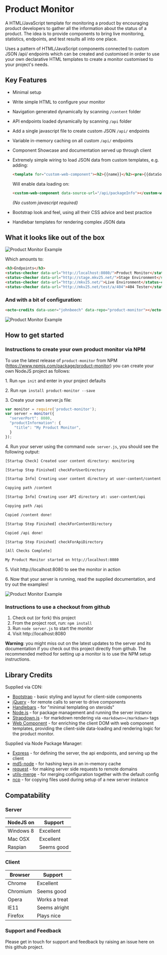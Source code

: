 Product Monitor
===============

A HTML/JavaScript template for monitoring a product by encouraging product developers to gather all the information about the status of a product. The idea is to provide components to bring live monitoring, statistics, endpoints, and test results all into one place.

Uses a pattern of HTML/JavaScript components connected to custom JSON /api/ endpoints which can be created and customised in order to use your own declarative HTML templates to create a monitor customised to your project's needs.

Key Features
------------
* Minimal setup
* Write simple HTML to configure your monitor
* Navigation generated dynamically by scanning `/content` folder
* API endpoints loaded dynamically by scanning `/api` folder
* Add a single javascript file to create custom JSON `/api/` endpoints
* Variable in-memory caching on all custom `/api/` endpoints
* Component Showcase and documentation served up through client
* Extremely simple wiring to load JSON data from custom templates, e.g. adding:
    ```html
    <template for="custom-web-component"><h2>{{name}}</h2><pre>{{dataSourceData}}</pre></template>
    ```
    Will enable data loading on:
    ```html
    <custom-web-component data-source-url="/api/packageInfo"></custom-web-component>
    ```
    *(No custom javascript required)*

* Bootstrap look and feel, using all their CSS advice and best practice
* Handlebar templates for rendering complex JSON data

What it looks like out of the box
---------------------------------

![Product Monitor Example](images/product-monitor-example.png)

Which amounts to:
```html
<h3>Endpoints</h3>
<status-checker data-url="http://localhost:8080/">Product Monitor</status-checker>
<status-checker data-url="http://stage.mkv25.net/">Stage Environment</status-checker>
<status-checker data-url="http://mkv25.net/">Live Environment</status-checker>
<status-checker data-url="http://mkv25.net/test/a/404">404 Tester</status-checker>
```

### And with a bit of configuration:
```html
<octo-credits data-user="johnbeech" data-repo="product-monitor"></octo-credits>
```
![Product Monitor Example](images/product-monitor-credits.png)

How to get started
------------------

### Instructions to create your own product monitor via NPM

To use the latest release of `product-monitor` from NPM (https://www.npmjs.com/package/product-monitor) you can create your own NodeJS project as follows:

1\. Run `npm init` and enter in your project defaults

2\. Run `npm install product-monitor --save`  

3\. Create your own server.js file:  
```js
var monitor = require('product-monitor');
var server = monitor({
  "serverPort": 8080,
  "productInformation": {
    "title": "My Product Monitor",
  }
});
```
4\. Run your server using the command `node server.js`, you should see the following output:
```sh
[Startup Check] Created user content directory: monitoring

[Startup Step Finished] checkForUserDirectory

[Startup Info] Creating user content directory at user-content/content

Copying path /content

[Startup Info] Creating user API directory at: user-content/api

Copying path /api

Copied /content done!

[Startup Step Finished] checkForContentDirectory

Copied /api done!

[Startup Step Finished] checkForApiDirectory

[All Checks Complete]

My Product Monitor started on http://localhost:8080
```
5\.	Visit http://localhost:8080 to see the monitor in action

6\. Now that your server is running, read the supplied documentation, and try out the examples!

![Product Monitor Example](images/product-monitor-documentation-example.png)

### Instructions to use a checkout from github

1.	Check out (or fork) this project
2.	From the project root, run: `npm install`
3.	Run `node server.js` to start the monitor
4.	Visit http://localhost:8080

**Warning**: you might miss out on the latest updates to the server and its documentation if you check out this project directly from github. The recommended method for setting up a monitor is to use the NPM setup instructions.

Library Credits
---------------
Supplied via CDN:
- [Bootstrap](http://getbootstrap.com/) - basic styling and layout for client-side components
- [jQuery](https://jquery.com/) - for remote calls to server to drive components
- [Handlebars](http://handlebarsjs.com/) - for "minimal templating on steroids"
- [Node.js](https://nodejs.org/) - for package management and running the server instance
- [Strapdown.js](http://strapdownjs.com/) - for markdown rendering via `<markdown></markdown>` tags
- [Web Component](https://github.com/Markavian/web-component) - for enriching the client DOM with web component templates, providing the client-side data-loading and rendering logic for the product monitor.

Supplied via Node Package Manager:
- [Express](http://expressjs.com/) - for defining the server, the api endpoints, and serving up the client
- [md5-node](https://www.npmjs.com/package/md5-node) - for hashing keys in an in-memory cache
- [request](https://www.npmjs.com/package/request) - for making server side requests to remote domains
- [utils-merge](https://www.npmjs.com/package/utils-merge) - for merging configuration together with the default config
- [ncp](https://www.npmjs.com/package/npc) - for copying files used during setup of a new server instance

Compatability
----------------
### Server

| NodeJS on | Support                       |
|-----------|-------------------------------|
| Windows 8 | Excellent                     |
| Mac OSX   | Excellent                     |
| Raspian   | Seems good                    |

### Client

| Browser  | Support                        |
|----------|--------------------------------|
| Chrome   | Excellent                      |
| Chromium | Seems good                     |
| Opera    | Works a treat                  |
| IE11     | Seems alright                  |
| Firefox  | Plays nice                     |

### Support and Feedback

Please get in touch for support and feedback by raising an issue here on this github project.

